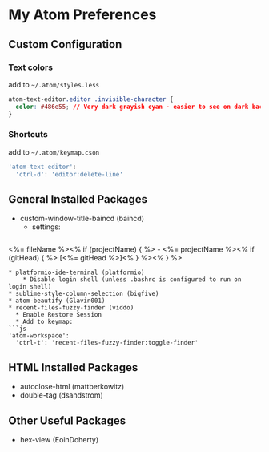 # My Atom Preferences

## Custom Configuration

### Text colors
add to `~/.atom/styles.less`
```css
atom-text-editor.editor .invisible-character {
  color: #486e55; // Very dark grayish cyan - easier to see on dark background:
}
```

### Shortcuts
add to `~/.atom/keymap.cson`
```js
'atom-text-editor':
  'ctrl-d': 'editor:delete-line'
```

## General Installed Packages
* custom-window-title-baincd (baincd)
  * settings:
  ```
<%= fileName %><% if (projectName) { %> - <%= projectName %><% if (gitHead) { %> [<%= gitHead %>]<% } %><% } %>
```
* platformio-ide-terminal (platformio)
    * Disable login shell (unless .bashrc is configured to run on login shell)
* sublime-style-column-selection (bigfive)
* atom-beautify (Glavin001)
* recent-files-fuzzy-finder (viddo)
  * Enable Restore Session
  * Add to keymap:
```js
'atom-workspace':
  'ctrl-t': 'recent-files-fuzzy-finder:toggle-finder'
```

## HTML Installed Packages
* autoclose-html (mattberkowitz)
* double-tag (dsandstrom)

## Other Useful Packages
* hex-view (EoinDoherty)
